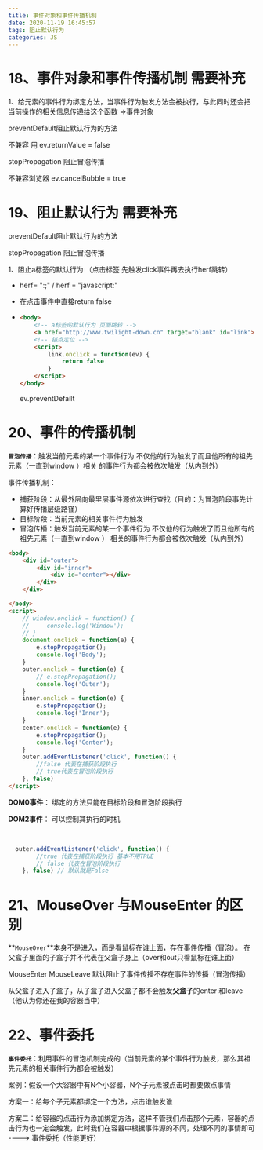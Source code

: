 ```yaml
---
title: 事件对象和事件传播机制
date: 2020-11-19 16:45:57
tags: 阻止默认行为 
categories: JS
---
```

# **18、事件对象和事件传播机制 需要补充**



1、给元素的事件行为绑定方法，当事件行为触发方法会被执行，与此同时还会把当前操作的相关信息传递给这个函数  =>事件对象



preventDefault阻止默认行为的方法

不兼容 用 ev.returnValue = false

stopPropagation 阻止冒泡传播

不兼容浏览器 ev.cancelBubble = true 



# **19、阻止默认行为 需要补充**



preventDefault阻止默认行为的方法

stopPropagation 阻止冒泡传播



1、阻止a标签的默认行为 （点击标签 先触发click事件再去执行herf跳转）

- herf= ":;" / herf = "javascript:"

- 在点击事件中直接return false

- ```html
  <body>
      <!-- a标签的默认行为 页面跳转 -->
      <a href="http://www.twilight-down.cn" target="blank" id="link">asd </a>
      <!-- 锚点定位 -->
      <script>
          link.onclick = function(ev) {
              return false
          }
      </script>
  </body>
  ```

  ev.preventDefailt



# **20、事件的传播机制**

**`冒泡传播`**：触发当前元素的某一个事件行为 不仅他的行为触发了而且他所有的祖先元素（一直到window ）相关				    的事件行为都会被依次触发（从内到外）



事件传播机制：

+ 捕获阶段：从最外层向最里层事件源依次进行查找（目的：为冒泡阶段事先计算好传播层级路径）
+ 目标阶段：当前元素的相关事件行为触发
+ 冒泡传播：触发当前元素的某一个事件行为 不仅他的行为触发了而且他所有的祖先元素（一直到window ）     相关的事件行为都会被依次触发（从内到外）



```html 
<body>
    <div id="outer">
        <div id="inner">
            <div id="center"></div>
        </div>
    </div>

</body>
<script>
    // window.onclick = function() {
    //     console.log('Window');
    // }
    document.onclick = function(e) {
        e.stopPropagation();
        console.log('Body');
    }
    outer.onclick = function(e) {
        // e.stopPropagation();
        console.log('Outer');
    }
    inner.onclick = function(e) {
        e.stopPropagation();
        console.log('Inner');
    }
    center.onclick = function(e) {
        e.stopPropagation();
        console.log('Center');
    }
    outer.addEventListener('click', function() {
        //false 代表在捕获阶段执行
        // true代表在冒泡阶段执行
    }, false)
</script>
```





**DOM0事件**： 绑定的方法只能在目标阶段和冒泡阶段执行

**DOM2事件**： 可以控制其执行的时机

​	

```js
  outer.addEventListener('click', function() {
        //true 代表在捕获阶段执行 基本不用TRUE
        // false 代表在冒泡阶段执行
    }, false) // 默认就是False
```





# **21、MouseOver 与MouseEnter** 的区别

**`MouseOver`**本身不是进入，而是看鼠标在谁上面，存在事件传播（冒泡）。 在父盒子里面的子盒子并不代表在父盒子身上（over和out只看鼠标在谁上面）

 





MouseEnter  MouseLeave 默认阻止了事件传播不存在事件的传播（冒泡传播）

从父盒子进入子盒子，从子盒子进入父盒子都不会触发**父盒子**的enter 和leave（他认为你还在我的容器当中）





# **22、事件委托**

**`事件委托`**：利用事件的冒泡机制完成的（当前元素的某个事件行为触发，那么其祖先元素的相关事件行为都会被触发）





案例：假设一个大容器中有N个小容器，N个子元素被点击时都要做点事情

方案一：给每个子元素都绑定一个方法，点击谁触发谁

方案二：给容器的点击行为添加绑定方法，这样不管我们点击那个元素，容器的点击行为也一定会触发，此时我们在容器中根据事件源的不同，处理不同的事情即可  ----> 事件委托（性能更好）